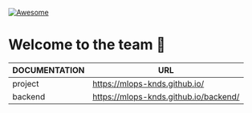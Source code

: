[![Awesome](https://cdn.jsdelivr.net/gh/sindresorhus/awesome@d7305f38d29fed78fa85652e3a63e154dd8e8829/media/badge.svg)](https://github.com/sindresorhus/awesome#readme)

# Welcome to the team 👋 

| DOCUMENTATION      |   URL    |
|-------|-------|
|project  | https://mlops-knds.github.io/
|backend  | https://mlops-knds.github.io/backend/
